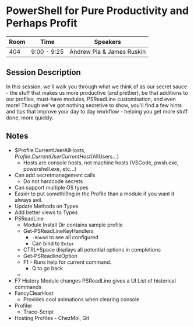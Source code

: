 # PowerShell for Pure Productivity and Perhaps Profit

| Room | Time | Speakers |
|------|------|---------|
| 404  | 9:00 - 9:25 | Andrew Pla & James Ruskin |

## Session Description

In this session, we'll walk you through what we think of as our secret sauce - the stuff that makes us more productive (and prettier), be that additions to our profiles, must-have modules, PSReadLine customisation, and even more!
Though we've got nothing secretive to show, you'll find a few hints and tips that improve your day to day workflow - helping you get more stuff done, more quickly.

## Notes

- $Profile.CurrentUserAllHosts, $Profile.CurrentUserCurrentHost ($AllUsers...)
  - Hosts are console hosts, not machine hosts (VSCode, pwsh.exe, powershell.exe, etc...)
- Can add secretmanagement calls
  - Do not hardcode secrets
- Can support multiple OS types
- Easier to put somethi9ng in the Profile than a module if you want it always avil.
- Update Methods on Types
- Add better views to Types
- PSReadLine
  - Module Install Dir contains sample profile
  - Get-PSReadLineKeyHandlers
    - `-Bound` to see all configured
    - Can bind to `Enter`
  - CTRL+Space displays all potential options in completions
  - Get-PSReadlineOption
  - F1 - Runs help for current command.
    - Q to go back
  -
- F7 History Module changes PSReadLine gives a UI List of historical commands
- FancyClearHost
  - Provides cool animations when clearing console
- Profiler
  - Trace-Script
- Hosting Profiles - ChezMoi, Git
